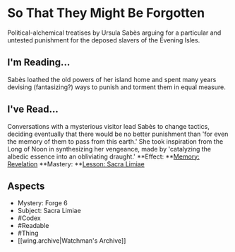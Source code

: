 # So That They Might Be Forgotten
Political-alchemical treatises by Ursula Sabès arguing for a particular and untested punishment for the deposed slavers of the Evening Isles.
## I'm Reading...
Sabès loathed the old powers of her island home and spent many years devising (fantasizing?) ways to punish and torment them in equal measure.
## I've Read...
Conversations with a mysterious visitor lead Sabès to change tactics, deciding eventually that there would be no better punishment than 'for even the memory of them to pass from this earth.' She took inspiration from the Long of Noon in synthesizing her vengeance, made by 'catalyzing the albedic essence into an obliviating draught.'
**Effect: **[Memory: Revelation](https://uadaf.theevilroot.xyz/rowenarium/element/mem.revelation)
**Mastery: **[Lesson: Sacra Limiae](https://uadaf.theevilroot.xyz/rowenarium/element/x.sacralimiae)
## Aspects
- Mystery: Forge 6
- Subject: Sacra Limiae
- #Codex
- #Readable
- #Thing
- [[wing.archive|Watchman's Archive]]